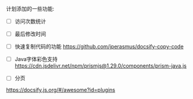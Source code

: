 计划添加的一些功能:

- [ ] 访问次数统计
- [ ] 最后修改时间
- [ ] 快速复制代码的功能 https://github.com/jperasmus/docsify-copy-code
- [ ] Java字体彩色支持 https://cdn.jsdelivr.net/npm/prismjs@1.29.0/components/prism-java.js
- [ ] 分页


https://docsify.js.org/#/awesome?id=plugins